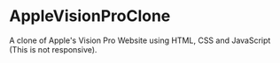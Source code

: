 # AppleVisionProClone
A clone of Apple's Vision Pro Website using HTML, CSS and JavaScript (This is not responsive).
